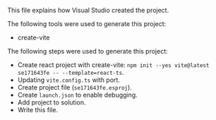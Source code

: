 This file explains how Visual Studio created the project.

The following tools were used to generate this project:
- create-vite

The following steps were used to generate this project:
- Create react project with create-vite: `npm init --yes vite@latest se171643fe -- --template=react-ts`.
- Updating `vite.config.ts` with port.
- Create project file (`se171643fe.esproj`).
- Create `launch.json` to enable debugging.
- Add project to solution.
- Write this file.
